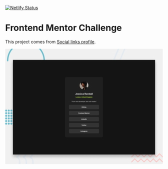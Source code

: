 [![Netlify Status](https://api.netlify.com/api/v1/badges/ff430f6f-b343-4d27-a90a-ef530eeadb86/deploy-status)](https://app.netlify.com/sites/challenge-social-links-profile/deploys)

# Frontend Mentor Challenge

This project comes from [Social links profile](https://www.frontendmentor.io/challenges/social-links-profile-UG32l9m6dQ).

![preview](/starter_files/design/desktop-preview.jpg "Social links profile")